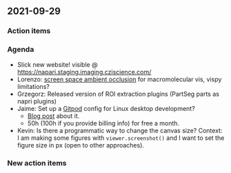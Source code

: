 ## 2021-09-29

### Action items

### Agenda

- Slick new website! visible @ https://napari.staging.imaging.cziscience.com/
- Lorenzo: [screen space ambient occlusion](https://github.com/brisvag/vispy/pull/3) for macromolecular vis, vispy limitations?
- Grzegorz: Released version of ROI extraction plugins (PartSeg parts as napri plugins)
- Jaime: Set up a [Gitpod](https://gitpod.io/) config for Linux desktop development?
    - [Blog post](https://www.gitpod.io/blog/native-ui-with-vnc) about it.
    - 50h (100h if you provide billing info) for free a month.
- Kevin: Is there a programmatic way to change the canvas size? Context: I am making some figures with `viewer.screenshot()` and I want to set the figure size in px (open to other approaches).


### New action items

